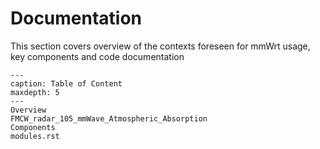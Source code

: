 # Documentation

This section covers overview of the contexts foreseen for mmWrt usage, key components and code documentation

```{toctree}
---
caption: Table of Content
maxdepth: 5
---
Overview
FMCW_radar_105_mmWave_Atmospheric_Absorption
Components
modules.rst
```
